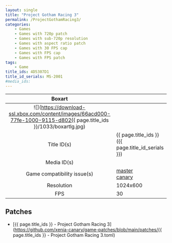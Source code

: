 ```yaml
---
layout: single
title: "Project Gotham Racing 3"
permalink: /ProjectGothamRacing3/
categories:
    - Games
    - Games with 720p patch
    - Games with sub-720p resolution
    - Games with aspect ratio patch
    - Games with 30 FPS cap
    - Games with FPS cap
    - Games with FPS patch
tags:
    - Game
title_ids: 4D5307D1
title_id_serials: MS-2001
#media_ids:
---
```


| Boxart                      |                                                                                        |
| :----:                      | :-                                                                                     |
| ![](https://download-ssl.xbox.com/content/images/66acd000-77fe-1000-9115-d802{{ page.title_ids }}/1033/boxartlg.jpg) |
| Title ID(s)                 | {{ page.title_ids }} ({{ page.title_id_serials }})                                     |
| Media ID(s)                 |                                                                    |
| Game compatibility issue(s) | [master](https://github.com/xenia-project/game-compatibility/issues/)<br>[canary](https://github.com/xenia-canary/game-compatibility/issues/) |
| Resolution                  | 1024x600                                                                   |
| FPS                         | 30                                                                                     |

## Patches
* [{{ page.title_ids }} - Project Gotham Racing 3](https://github.com/xenia-canary/game-patches/blob/main/patches/{{ page.title_ids }} - Project Gotham Racing 3.toml)

<!--This page was generated by a script. You can remove this comment once the page is verified to be free of mistakes.-->

